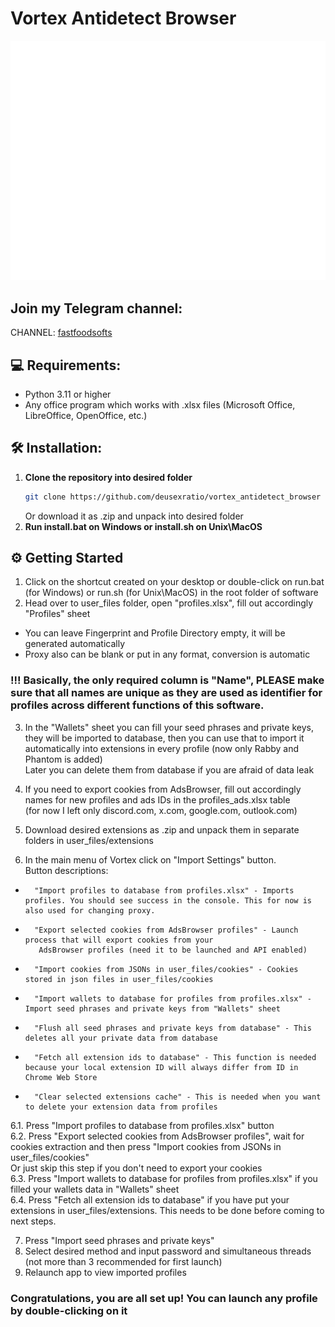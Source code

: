 # Vortex Antidetect Browser

![logo](./db/assets/Vortex-logo-white.png)  

## Join my Telegram channel:  
CHANNEL: [fastfoodsofts](https://t.me/fastfoodsofts)  

## 💻 Requirements: 
- Python 3.11 or higher  
- Any office program which works with .xlsx files (Microsoft Office, LibreOffice, OpenOffice, etc.)

## 🛠️ Installation:  
1. **Clone the repository into desired folder**  
   ```bash
   git clone https://github.com/deusexratio/vortex_antidetect_browser
   ```
   Or download it as .zip and unpack into desired folder
2. **Run install.bat on Windows or install.sh on Unix\MacOS**  

## ⚙️ Getting Started  
1. Click on the shortcut created on your desktop or double-click on run.bat (for Windows) or run.sh (for Unix\MacOS)
in the root folder of software
2. Head over to user_files folder, open "profiles.xlsx", fill out accordingly "Profiles" sheet
* You can leave Fingerprint and Profile Directory empty, it will be generated automatically  
* Proxy also can be blank or put in any format, conversion is automatic
### !!! Basically, the only required column is "Name", PLEASE make sure that all names are unique as they are used as identifier for profiles across different functions of this software.
3. In the "Wallets" sheet you can fill your seed phrases and private keys, they will be imported to database, then you can use that to import it automatically into extensions in every profile (now only Rabby and Phantom is added)  
Later you can delete them from database if you are afraid of data leak
4. If you need to export cookies from AdsBrowser, fill out accordingly names for new profiles and ads IDs in the profiles_ads.xlsx table  
   (for now I left only discord.com, x.com, google.com, outlook.com)  
5. Download desired extensions as .zip and unpack them in separate folders in user_files/extensions

6. In the main menu of Vortex click on "Import Settings" button.  
Button descriptions:
* 
        "Import profiles to database from profiles.xlsx" - Imports profiles. You should see success in the console. This for now is also used for changing proxy.
*       "Export selected cookies from AdsBrowser profiles" - Launch process that will export cookies from your 
         AdsBrowser profiles (need it to be launched and API enabled)
* 
        "Import cookies from JSONs in user_files/cookies" - Cookies stored in json files in user_files/cookies
* 
        "Import wallets to database for profiles from profiles.xlsx" - Import seed phrases and private keys from "Wallets" sheet
* 
        "Flush all seed phrases and private keys from database" - This deletes all your private data from database
* 
        "Fetch all extension ids to database" - This function is needed because your local extension ID will always differ from ID in Chrome Web Store
* 
        "Clear selected extensions cache" - This is needed when you want to delete your extension data from profiles
6.1. Press "Import profiles to database from profiles.xlsx" button  
6.2. Press "Export selected cookies from AdsBrowser profiles", wait for cookies extraction and then press "Import cookies from JSONs in user_files/cookies"  
Or just skip this step if you don't need to export your cookies  
6.3. Press "Import wallets to database for profiles from profiles.xlsx" if you filled your wallets data in "Wallets" sheet  
6.4. Press "Fetch all extension ids to database" if you have put your extensions in user_files/extensions. This needs to be done before coming to next steps.  

7. Press "Import seed phrases and private keys"
8. Select desired method and input password and simultaneous threads (not more than 3 recommended for first launch)
9. Relaunch app to view imported profiles

### Congratulations, you are all set up! You can launch any profile by double-clicking on it

